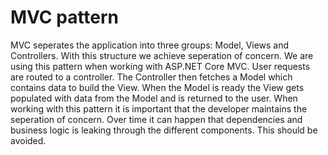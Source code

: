 # MVC pattern

MVC seperates the application into three groups: Model, Views and Controllers. With this structure we achieve seperation of concern. We are using this pattern when working with ASP.NET Core MVC. 
User requests are routed to a controller. The Controller then fetches a Model which contains data to build the View. When the Model is ready the View gets populated with data from the Model and is returned to the user. When working with this pattern it is important that the developer maintains the seperation of concern. Over time it can happen that dependencies and business logic is leaking through the different components. This should be avoided. 